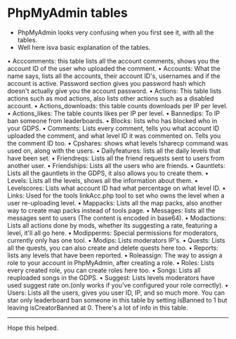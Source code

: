 # PhpMyAdmin tables
- PhpMyAdmin looks very confusing when you first see it, with all the tables.
- Well here isva basic explanation of the tables.

• Acccomments: this table lists all the account comments, shows you the account ID of the user who uploaded the comment.
• Accounts: What the name says, lists all the accounts, their account ID's, usernames and if the account is active. 
  Password section gives you password hash which doesn't actually give you the account password.
• Actions: This table lists actions such as mod actions, also lists other actions such as a disabled account.
• Actions_downloads: this table counts downloads per IP per level.
• Actions_likes: The table counts likes per IP per level.
• Bannedips: To IP ban someone from leaderboards.
• Blocks: lists who has blocked who in your GDPS.
• Comments: Lists every comment, tells you what account ID uploaded the comment, and what level ID it was commented on.
  Tells you the comment ID too.
• Cpshares: shows what levels !sharecp command was used on, along with the users.
• Dailyfeatures: lists all the daily levels that have been set.
• Friendreqs: Lists all the friend requests sent to users from another user.
• Friendships: Lists all the users who are friends.
• Gauntlets: Lists all the gauntlets in the GDPS, it also allows you to create them.
• Levels: Lists all the levels, shows all the information about them.
• Levelscores: Lists what account ID had what percentage on what level ID.
• Links: Used for the tools linkAcc.php tool to set who owns the level when a user re-uploading level.
• Mappacks: Lists all the map packs, also another way to create map packs instead of tools page.
• Messages: lists all the messages sent to users (The content is encoded in base64).
• Modactions: Lists all actions done by mods, whether its suggesting a rate, featuring a level, it'll all go here.
• Modipperms: Special permissions for moderators, currently only has one tool.
• Modips: Lists moderators IP's.
• Quests: Lists all the quests, you can also create and delete quests here too.
• Reports: lists any levels that have been reported.
• Roleassign: The way to assign a role to your account in PhpMyAdmin, after creating a role.
• Roles: Lists every created role, you can create roles here too.
• Songs: Lists all reuploaded songs in the GDPS.
• Suggest: Lists levels moderators have used suggest rate on.(only works if you've configured your role correctly).
• Users: Lists all the users, gives you user ID, IP, and so much more.
  You can star only leaderboard ban someone in this table by setting isBanned to 1 but leaving isCreatorBanned at 0.
  There's a lot of info in this table.
___________________________________________________________________________________________

Hope this helped.
